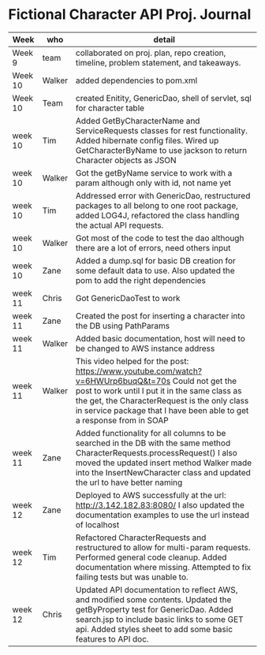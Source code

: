 # Fictional Character API Proj. Journal #

|Week|who|detail|
|------|------|-------|
|Week 9|team|collaborated on proj. plan, repo creation, timeline, problem statement, and takeaways.|
|Week 10|Walker|added dependencies to pom.xml|
|Week 10|Team|created Enitity, GenericDao, shell of servlet, sql for character table| 
|week 10|Tim|Added GetByCharacterName and ServiceRequests classes for rest functionality. Added hibernate config files. Wired up GetCharacterByName to use jackson to return Character objects as JSON|
|week 10|Walker|Got the getByName service to work with a param although only with id, not name yet|
|week 10|Tim|Addressed error with GenericDao, restructured packages to all belong to one root package, added LOG4J, refactored the class handling the actual API requests. |
|week 10|Walker|Got most of the code to test the dao although there are a lot of errors, need others input|
|week 10|Zane|Added a dump.sql for basic DB creation for some default data to use. Also updated the pom to add the right dependencies|
|week 11|Chris|Got GenericDaoTest to work|
|week 11|Zane|Created the post for inserting a character into the DB using PathParams|
|week 11|Walker|Added basic documentation, host will need to be changed to AWS instance address|
|week 11|Walker|This video helped for the post: https://www.youtube.com/watch?v=6HWUrp6buqQ&t=70s Could not get the post to work until I put it in the same class as the get, the CharacterRequest is the only class in service package that I have been able to get a response from in SOAP|
|week 11|Zane|Added functionality for all columns to be searched in the DB with the same method CharacterRequests.processRequest() I also moved the updated insert method Walker made into the InsertNewCharacter class and updated the url to have better naming|
|week 12|Zane|Deployed to AWS successfully at the url: http://3.142.182.83:8080/ I also updated the documentation examples to use the url instead of localhost|
|week 12|Tim|Refactored CharacterRequests and restructured to allow for multi-param requests. Performed general code cleanup. Added documentation where missing. Attempted to fix failing tests but was unable to. |week 12|Tim|Refactored CharacterRequests and restructured to allow for multi-param requests. Performed general code cleanup. Added documentation where missing. Attempted to fix failing tests but was unable to. Created Powerpoint to use as visual presentation aid.|
|week 12|Chris|Updated API documentation to reflect AWS, and modified some contents. Updated the getByProperty test for GenericDao. Added search.jsp to include basic links to some GET api. Added styles sheet to add some basic features to API doc.|